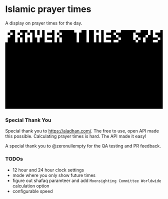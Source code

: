# Islamic prayer times

A display on prayer times for the day.

![Islamic prayer times](islamic_prayer.gif)
### Special Thank You

Special thank you to https://aladhan.com/.  The free to use, open API made this possible.  Calculating prayer times is hard.  The API made it easy!

A special thank you to @zeronullempty for the QA testing and PR feedback.

### TODOs
* 12 hour and 24 hour clock settings
* mode where you only show future times
* figure out shafaq paramteer and add `Moonsighting Committee Worldwide` calculation option
* configurable speed


